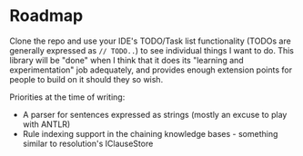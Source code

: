# Roadmap

Clone the repo and use your IDE's TODO/Task list functionality (TODOs are generally expressed as `// TODO..`) to see individual things I want to do.
This library will be "done" when I think that it does its "learning and experimentation" job adequately, and provides enough extension points for people to build on it should they so wish.

Priorities at the time of writing:
* A parser for sentences expressed as strings (mostly an excuse to play with ANTLR)
* Rule indexing support in the chaining knowledge bases - something similar to resolution's IClauseStore